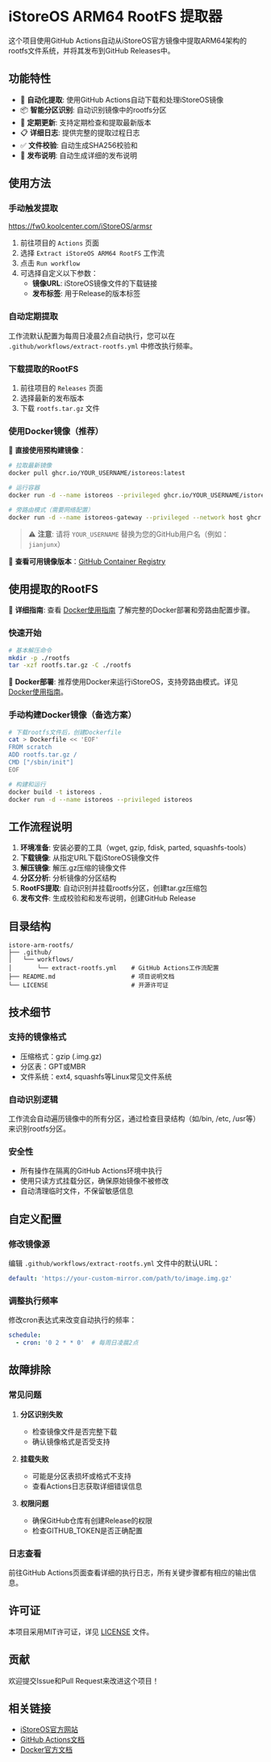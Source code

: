 # iStoreOS ARM64 RootFS 提取器

这个项目使用GitHub Actions自动从iStoreOS官方镜像中提取ARM64架构的rootfs文件系统，并将其发布到GitHub Releases中。

## 功能特性

- 🚀 **自动化提取**: 使用GitHub Actions自动下载和处理iStoreOS镜像
- 📦 **智能分区识别**: 自动识别镜像中的rootfs分区
- 🔄 **定期更新**: 支持定期检查和提取最新版本
- 📋 **详细日志**: 提供完整的提取过程日志
- ✅ **文件校验**: 自动生成SHA256校验和
- 📝 **发布说明**: 自动生成详细的发布说明

## 使用方法

### 手动触发提取

https://fw0.koolcenter.com/iStoreOS/armsr

1. 前往项目的 `Actions` 页面
2. 选择 `Extract iStoreOS ARM64 RootFS` 工作流
3. 点击 `Run workflow`
4. 可选择自定义以下参数：
   - **镜像URL**: iStoreOS镜像文件的下载链接
   - **发布标签**: 用于Release的版本标签

### 自动定期提取

工作流默认配置为每周日凌晨2点自动执行，您可以在 `.github/workflows/extract-rootfs.yml` 中修改执行频率。

### 下载提取的RootFS

1. 前往项目的 `Releases` 页面
2. 选择最新的发布版本
3. 下载 `rootfs.tar.gz` 文件

### 使用Docker镜像（推荐）

🚀 **直接使用预构建镜像**：

```bash
# 拉取最新镜像
docker pull ghcr.io/YOUR_USERNAME/istoreos:latest

# 运行容器
docker run -d --name istoreos --privileged ghcr.io/YOUR_USERNAME/istoreos:latest

# 旁路由模式（需要网络配置）
docker run -d --name istoreos-gateway --privileged --network host ghcr.io/YOUR_USERNAME/istoreos:latest
```

> ⚠️ **注意**: 请将 `YOUR_USERNAME` 替换为您的GitHub用户名（例如：`jianjunx`）

🔗 **查看可用镜像版本**：[GitHub Container Registry](https://github.com/YOUR_USERNAME/istore-arm-rootfs/pkgs/container/istoreos)

## 使用提取的RootFS

📖 **详细指南**: 查看 [Docker使用指南](DOCKER_GUIDE.md) 了解完整的Docker部署和旁路由配置步骤。

### 快速开始
```bash
# 基本解压命令
mkdir -p ./rootfs
tar -xzf rootfs.tar.gz -C ./rootfs
```

🐳 **Docker部署**: 推荐使用Docker来运行iStoreOS，支持旁路由模式。详见 [Docker使用指南](DOCKER_GUIDE.md)。

### 手动构建Docker镜像（备选方案）
```bash
# 下载rootfs文件后，创建Dockerfile
cat > Dockerfile << 'EOF'
FROM scratch
ADD rootfs.tar.gz /
CMD ["/sbin/init"]
EOF

# 构建和运行
docker build -t istoreos .
docker run -d --name istoreos --privileged istoreos
```


## 工作流程说明

1. **环境准备**: 安装必要的工具（wget, gzip, fdisk, parted, squashfs-tools）
2. **下载镜像**: 从指定URL下载iStoreOS镜像文件
3. **解压镜像**: 解压.gz压缩的镜像文件
4. **分区分析**: 分析镜像的分区结构
5. **RootFS提取**: 自动识别并挂载rootfs分区，创建tar.gz压缩包
6. **发布文件**: 生成校验和和发布说明，创建GitHub Release

## 目录结构

```
istore-arm-rootfs/
├── .github/
│   └── workflows/
│       └── extract-rootfs.yml    # GitHub Actions工作流配置
├── README.md                     # 项目说明文档
└── LICENSE                       # 开源许可证
```

## 技术细节

### 支持的镜像格式
- 压缩格式：gzip (.img.gz)
- 分区表：GPT或MBR
- 文件系统：ext4, squashfs等Linux常见文件系统

### 自动识别逻辑
工作流会自动遍历镜像中的所有分区，通过检查目录结构（如/bin, /etc, /usr等）来识别rootfs分区。

### 安全性
- 所有操作在隔离的GitHub Actions环境中执行
- 使用只读方式挂载分区，确保原始镜像不被修改
- 自动清理临时文件，不保留敏感信息

## 自定义配置

### 修改镜像源
编辑 `.github/workflows/extract-rootfs.yml` 文件中的默认URL：

```yaml
default: 'https://your-custom-mirror.com/path/to/image.img.gz'
```

### 调整执行频率
修改cron表达式来改变自动执行的频率：

```yaml
schedule:
  - cron: '0 2 * * 0'  # 每周日凌晨2点
```

## 故障排除

### 常见问题

1. **分区识别失败**
   - 检查镜像文件是否完整下载
   - 确认镜像格式是否受支持

2. **挂载失败**
   - 可能是分区表损坏或格式不支持
   - 查看Actions日志获取详细错误信息

3. **权限问题**
   - 确保GitHub仓库有创建Release的权限
   - 检查GITHUB_TOKEN是否正确配置

### 日志查看
前往GitHub Actions页面查看详细的执行日志，所有关键步骤都有相应的输出信息。

## 许可证

本项目采用MIT许可证，详见 [LICENSE](LICENSE) 文件。

## 贡献

欢迎提交Issue和Pull Request来改进这个项目！

## 相关链接

- [iStoreOS官方网站](https://www.istoreos.com/)
- [GitHub Actions文档](https://docs.github.com/en/actions)
- [Docker官方文档](https://docs.docker.com/)